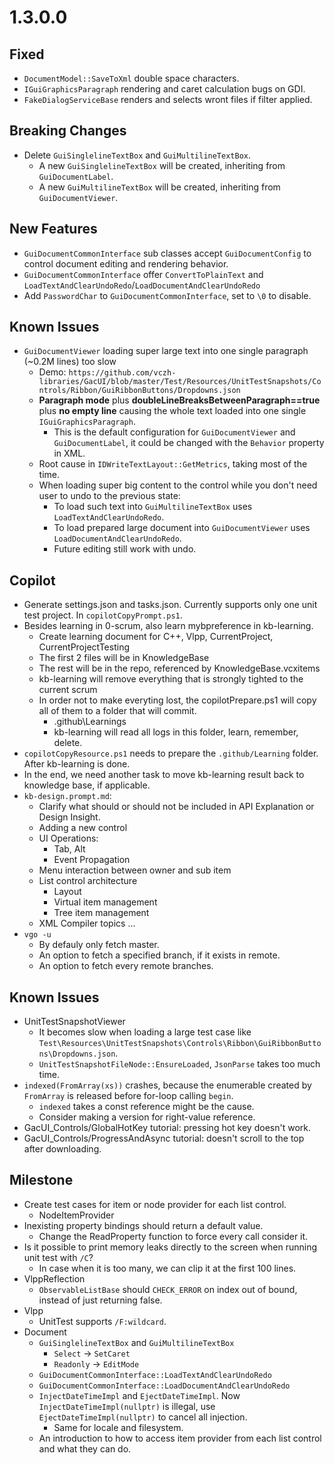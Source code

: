 # 1.3.0.0

## Fixed
- `DocumentModel::SaveToXml` double space characters.
- `IGuiGraphicsParagraph` rendering and caret calculation bugs on GDI.
- `FakeDialogServiceBase` renders and selects wront files if filter applied.

## Breaking Changes
- Delete `GuiSinglelineTextBox` and `GuiMultilineTextBox`.
  - A new `GuiSinglelineTextBox` will be created, inheriting from `GuiDocumentLabel`.
  - A new `GuiMultilineTextBox` will be created, inheriting from `GuiDocumentViewer`.

## New Features
- `GuiDocumentCommonInterface` sub classes accept `GuiDocumentConfig` to control document editing and rendering behavior.
- `GuiDocumentCommonInterface` offer `ConvertToPlainText` and `LoadTextAndClearUndoRedo`/`LoadDocumentAndClearUndoRedo`
- Add `PasswordChar` to `GuiDocumentCommonInterface`, set to `\0` to disable.

## Known Issues

- `GuiDocumentViewer` loading super large text into one single paragraph (~0.2M lines) too slow
  - Demo: `https://github.com/vczh-libraries/GacUI/blob/master/Test/Resources/UnitTestSnapshots/Controls/Ribbon/GuiRibbonButtons/Dropdowns.json`
  - **Paragraph mode** plus **doubleLineBreaksBetweenParagraph==true** plus **no empty line** causing the whole text loaded into one single `IGuiGraphicsParagraph`.
    - This is the default configuration for `GuiDocumentViewer` and `GuiDocumentLabel`, it could be changed with the `Behavior` property in XML.
  - Root cause in `IDWriteTextLayout::GetMetrics`, taking most of the time.
  - When loading super big content to the control while you don't need user to undo to the previous state:
    - To load such text into `GuiMultilineTextBox` uses `LoadTextAndClearUndoRedo`.
    - To load prepared large document into `GuiDocumentViewer` uses `LoadDocumentAndClearUndoRedo`.
    - Future editing still work with undo.

## Copilot

- Generate settings.json and tasks.json. Currently supports only one unit test project. In `copilotCopyPrompt.ps1`.
- Besides learning in 0-scrum, also learn mybpreference in kb-learning.
  - Create learning document for C++, Vlpp, CurrentProject, CurrentProjectTesting
  - The first 2 files will be in KnowledgeBase
  - The rest will be in the repo, referenced by KnowledgeBase.vcxitems
  - kb-learning will remove everything that is strongly tighted to the current scrum
  - In order not to make everyting lost, the copilotPrepare.ps1 will copy all of them to a folder that will commit.
    - .github\Learnings
    - kb-learning will read all logs in this folder, learn, remember, delete.
- `copilotCopyResource.ps1` needs to prepare the `.github/Learning` folder. After kb-learning is done.
- In the end, we need another task to move kb-learning result back to knowledge base, if applicable.
- `kb-design.prompt.md`:
  - Clarify what should or should not be included in API Explanation or Design Insight.
  - Adding a new control
  - UI Operations:
    - Tab, Alt
    - Event Propagation
  - Menu interaction between owner and sub item
  - List control architecture
    - Layout
    - Virtual item management
    - Tree item management
  - XML Compiler topics ...
- `vgo -u`
  - By defauly only fetch master.
  - An option to fetch a specified branch, if it exists in remote.
  - An option to fetch every remote branches.

## Known Issues

- UnitTestSnapshotViewer
  - It becomes slow when loading a large test case like `Test\Resources\UnitTestSnapshots\Controls\Ribbon\GuiRibbonButtons\Dropdowns.json`.
  - `UnitTestSnapshotFileNode::EnsureLoaded`, `JsonParse` takes too much time.
- `indexed(FromArray(xs))` crashes, because the enumerable created by `FromArray` is released before for-loop calling `begin`.
  - `indexed` takes a const reference might be the cause.
  - Consider making a version for right-value reference.
- GacUI_Controls/GlobalHotKey tutorial: pressing hot key doesn't work.
- GacUI_Controls/ProgressAndAsync tutorial: doesn't scroll to the top after downloading.

## Milestone

- Create test cases for item or node provider for each list control.
  - NodeItemProvider
- Inexisting property bindings should return a default value.
  - Change the ReadProperty function to force every call consider it.
- Is it possible to print memory leaks directly to the screen when running unit test with `/C`?
  - In case when it is too many, we can clip it at the first 100 lines.
- VlppReflection
  - `ObservableListBase` should `CHECK_ERROR` on index out of bound, instead of just returning false.
- Vlpp
  - UnitTest supports `/F:wildcard`.
- Document
  - `GuiSinglelineTextBox` and `GuiMultilineTextBox`
    - `Select` -> `SetCaret`
    - `Readonly` -> `EditMode`
  - `GuiDocumentCommonInterface::LoadTextAndClearUndoRedo`
  - `GuiDocumentCommonInterface::LoadDocumentAndClearUndoRedo`
  - `InjectDateTimeImpl` and `EjectDateTimeImpl`. Now `InjectDateTimeImpl(nullptr)` is illegal, use `EjectDateTimeImpl(nullptr)` to cancel all injection.
    - Same for locale and filesystem.
  - An introduction to how to access item provider from each list control and what they can do.
